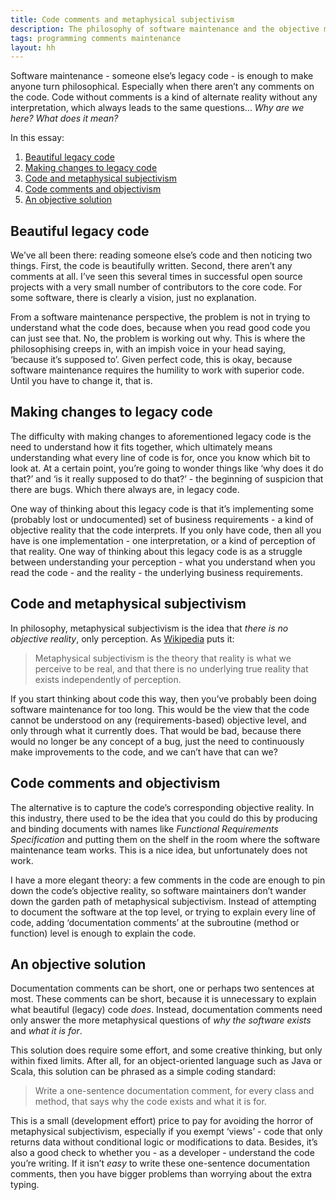 ```yaml
---
title: Code comments and metaphysical subjectivism
description: The philosophy of software maintenance and the objective meaning of legacy code
tags: programming comments maintenance
layout: hh
---
```


Software maintenance - someone else’s legacy code - is enough to make anyone turn philosophical. Especially when there aren’t any comments on the code. Code without comments is a kind of alternate reality without any interpretation, which always leads to the same questions… _Why are we here? What does it mean?_

In this essay:

1. [Beautiful legacy code](#beautiful-legacy-code)
2. [Making changes to legacy code](#making-changes-to-legacy-code)
3. [Code and metaphysical subjectivism](#code-and-metaphysical-subjectivism)
4. [Code comments and objectivism](#code-comments-and-objectivism)
5. [An objective solution](#an-objective-solution)


## Beautiful legacy code

We’ve all been there: reading someone else’s code and then noticing two things. First, the code is beautifully written. Second, there aren’t any comments at all. I’ve seen this several times in successful open source projects with a very small number of contributors to the core code. For some software, there is clearly a vision, just no explanation.

From a software maintenance perspective, the problem is not in trying to understand what the code does, because when you read good code you can just see that. No, the problem is working out why. This is where the philosophising creeps in, with an impish voice in your head saying, ‘because it’s supposed to’. Given perfect code, this is okay, because software maintenance requires the humility to work with superior code. Until you have to change it, that is.

## Making changes to legacy code

The difficulty with making changes to aforementioned legacy code is the need to understand how it fits together, which ultimately means understanding what every line of code is for, once you know which bit to look at. At a certain point, you’re going to wonder things like ‘why does it do that?’ and ‘is it really supposed to do that?’ - the beginning of suspicion that there are bugs. Which there always are, in legacy code.

One way of thinking about this legacy code is that it’s implementing some (probably lost or undocumented) set of business requirements - a kind of objective reality that the code interprets. If you only have code, then all you have is one implementation - one interpretation, or a kind of perception of that reality. One way of thinking about this legacy code is as a struggle between understanding your perception - what you understand when you read the code - and the reality - the underlying business requirements.

## Code and metaphysical subjectivism

In philosophy, metaphysical subjectivism is the idea that _there is no objective reality_, only perception. As [Wikipedia](http://en.wikipedia.org/wiki/Subjectivism#Metaphysical_subjectivism) puts it:

> Metaphysical subjectivism is the theory that reality is what we perceive to be real, and that there is no underlying true reality that exists independently of perception.

If you start thinking about code this way, then you’ve probably been doing software maintenance for too long. This would be the view that the code cannot be understood on any (requirements-based) objective level, and only through what it currently does. That would be bad, because there would no longer be any concept of a bug, just the need to continuously make improvements to the code, and we can’t have that can we?

## Code comments and objectivism

The alternative is to capture the code’s corresponding objective reality. In this industry, there used to be the idea that you could do this by producing and binding documents with names like _Functional Requirements Specification_ and putting them on the shelf in the room where the software maintenance team works. This is a nice idea, but unfortunately does not work.

I have a more elegant theory: a few comments in the code are enough to pin down the code’s objective reality, so software maintainers don’t wander down the garden path of metaphysical subjectivism. Instead of attempting to document the software at the top level, or trying to explain every line of code, adding ‘documentation comments’ at the subroutine (method or function) level is enough to explain the code.

## An objective solution

Documentation comments can be short, one or perhaps two sentences at most. These comments can be short, because it is unnecessary to explain what beautiful (legacy) code _does_. Instead, documentation comments need only answer the more metaphysical questions of _why the software exists_ and _what it is for_.

This solution does require some effort, and some creative thinking, but only within fixed limits. After all, for an object-oriented language such as Java or Scala, this solution can be phrased as a simple coding standard:

> Write a one-sentence documentation comment, for every class and method, that says why the code exists and what it is for.

This is a small (development effort) price to pay for avoiding the horror of metaphysical subjectivism, especially if you exempt ‘views’ - code that only returns data without conditional logic or modifications to data. Besides, it’s also a good check to whether you - as a developer - understand the code you’re writing. If it isn’t _easy_ to write these one-sentence documentation comments, then you have bigger problems than worrying about the extra typing.
